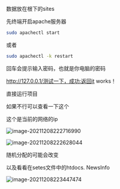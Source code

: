 数据放在根下的sites



先终端开启apache服务器

```bash
sudo apachectl start
```

或者

```bash
sudo apachectl -k restart
```

回车会提示输入密码，也就是你电脑的密码

http://127.0.0.1/测试一下，成功:返回it works！



直接运行项目



如果不行可以查看一下这个

这个是当前的网络的ip

![image-20211208222716990](https://tva1.sinaimg.cn/large/008i3skNgy1gx6smdj6h1j30ik0g1aav.jpg)

![image-20211208222628044](https://tva1.sinaimg.cn/large/008i3skNgy1gx6slkn8u8j312s0giq6s.jpg)

随机分配的可能会改变

以及看看在setes文件中的htdocs. NewsInfo

![image-20211208223447474](https://tva1.sinaimg.cn/large/008i3skNgy1gx6su6vsf4j30gz0caabl.jpg)







